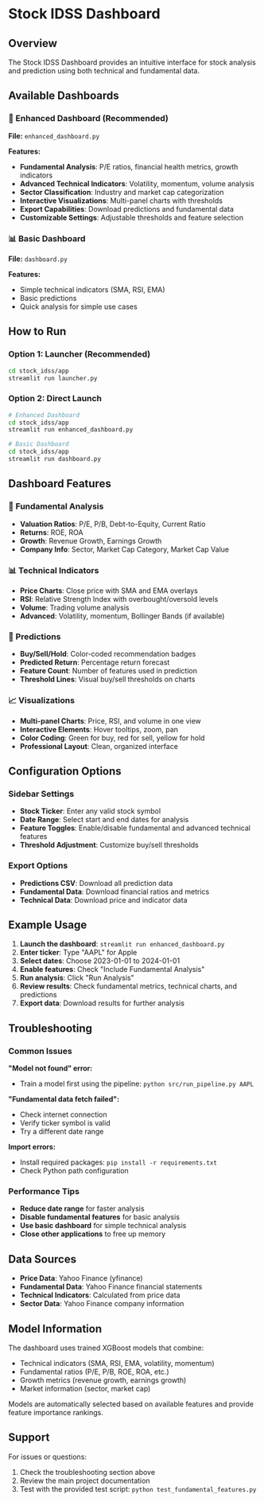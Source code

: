 # Stock IDSS Dashboard

## Overview

The Stock IDSS Dashboard provides an intuitive interface for stock analysis and prediction using both technical and fundamental data.

## Available Dashboards

### 🚀 Enhanced Dashboard (Recommended)
**File:** `enhanced_dashboard.py`

**Features:**
- **Fundamental Analysis**: P/E ratios, financial health metrics, growth indicators
- **Advanced Technical Indicators**: Volatility, momentum, volume analysis
- **Sector Classification**: Industry and market cap categorization
- **Interactive Visualizations**: Multi-panel charts with thresholds
- **Export Capabilities**: Download predictions and fundamental data
- **Customizable Settings**: Adjustable thresholds and feature selection

### 📊 Basic Dashboard
**File:** `dashboard.py`

**Features:**
- Simple technical indicators (SMA, RSI, EMA)
- Basic predictions
- Quick analysis for simple use cases

## How to Run

### Option 1: Launcher (Recommended)
```bash
cd stock_idss/app
streamlit run launcher.py
```

### Option 2: Direct Launch
```bash
# Enhanced Dashboard
cd stock_idss/app
streamlit run enhanced_dashboard.py

# Basic Dashboard
cd stock_idss/app
streamlit run dashboard.py
```

## Dashboard Features

### 🏢 Fundamental Analysis
- **Valuation Ratios**: P/E, P/B, Debt-to-Equity, Current Ratio
- **Returns**: ROE, ROA
- **Growth**: Revenue Growth, Earnings Growth
- **Company Info**: Sector, Market Cap Category, Market Cap Value

### 📊 Technical Indicators
- **Price Charts**: Close price with SMA and EMA overlays
- **RSI**: Relative Strength Index with overbought/oversold levels
- **Volume**: Trading volume analysis
- **Advanced**: Volatility, momentum, Bollinger Bands (if available)

### 🎯 Predictions
- **Buy/Sell/Hold**: Color-coded recommendation badges
- **Predicted Return**: Percentage return forecast
- **Feature Count**: Number of features used in prediction
- **Threshold Lines**: Visual buy/sell thresholds on charts

### 📈 Visualizations
- **Multi-panel Charts**: Price, RSI, and volume in one view
- **Interactive Elements**: Hover tooltips, zoom, pan
- **Color Coding**: Green for buy, red for sell, yellow for hold
- **Professional Layout**: Clean, organized interface

## Configuration Options

### Sidebar Settings
- **Stock Ticker**: Enter any valid stock symbol
- **Date Range**: Select start and end dates for analysis
- **Feature Toggles**: Enable/disable fundamental and advanced technical features
- **Threshold Adjustment**: Customize buy/sell thresholds

### Export Options
- **Predictions CSV**: Download all prediction data
- **Fundamental Data**: Download financial ratios and metrics
- **Technical Data**: Download price and indicator data

## Example Usage

1. **Launch the dashboard**: `streamlit run enhanced_dashboard.py`
2. **Enter ticker**: Type "AAPL" for Apple
3. **Select dates**: Choose 2023-01-01 to 2024-01-01
4. **Enable features**: Check "Include Fundamental Analysis"
5. **Run analysis**: Click "Run Analysis"
6. **Review results**: Check fundamental metrics, technical charts, and predictions
7. **Export data**: Download results for further analysis

## Troubleshooting

### Common Issues

**"Model not found" error:**
- Train a model first using the pipeline: `python src/run_pipeline.py AAPL`

**"Fundamental data fetch failed":**
- Check internet connection
- Verify ticker symbol is valid
- Try a different date range

**Import errors:**
- Install required packages: `pip install -r requirements.txt`
- Check Python path configuration

### Performance Tips

- **Reduce date range** for faster analysis
- **Disable fundamental features** for basic analysis
- **Use basic dashboard** for simple technical analysis
- **Close other applications** to free up memory

## Data Sources

- **Price Data**: Yahoo Finance (yfinance)
- **Fundamental Data**: Yahoo Finance financial statements
- **Technical Indicators**: Calculated from price data
- **Sector Data**: Yahoo Finance company information

## Model Information

The dashboard uses trained XGBoost models that combine:
- Technical indicators (SMA, RSI, EMA, volatility, momentum)
- Fundamental ratios (P/E, P/B, ROE, ROA, etc.)
- Growth metrics (revenue growth, earnings growth)
- Market information (sector, market cap)

Models are automatically selected based on available features and provide feature importance rankings.

## Support

For issues or questions:
1. Check the troubleshooting section above
2. Review the main project documentation
3. Test with the provided test script: `python test_fundamental_features.py` 
